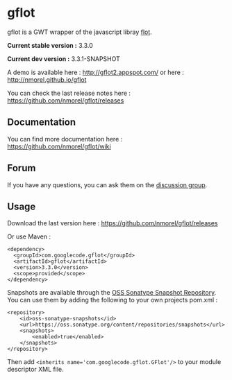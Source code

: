 gflot
=====
gflot is a GWT wrapper of the javascript libray [flot](http://www.flotcharts.org/).

**Current stable version :** 3.3.0

**Current dev version :** 3.3.1-SNAPSHOT

A demo is available here : http://gflot2.appspot.com/
or here : http://nmorel.github.io/gflot

You can check the last release notes here : https://github.com/nmorel/gflot/releases

Documentation
-------------
You can find more documentation here : https://github.com/nmorel/gflot/wiki

Forum
-----
If you have any questions, you can ask them on the [discussion group](https://groups.google.com/forum/?fromgroups#!forum/gflot).

Usage
-----
Download the last version here : https://github.com/nmorel/gflot/releases

Or use Maven :

    <dependency>
      <groupId>com.googlecode.gflot</groupId>
      <artifactId>gflot</artifactId>
      <version>3.3.0</version>
      <scope>provided</scope>
    </dependency>

Snapshots are available through the [OSS Sonatype Snapshot Repository](https://oss.sonatype.org/content/repositories/snapshots/com/googlecode/gflot/gflot/).
You can use them by adding the following <repository> to your own projects pom.xml :

    <repository>
        <id>oss-sonatype-snapshots</id>
        <url>https://oss.sonatype.org/content/repositories/snapshots</url>
        <snapshots>
            <enabled>true</enabled>
        </snapshots>
    </repository>

Then add `<inherits name='com.googlecode.gflot.GFlot'/>` to your module descriptor XML file.
